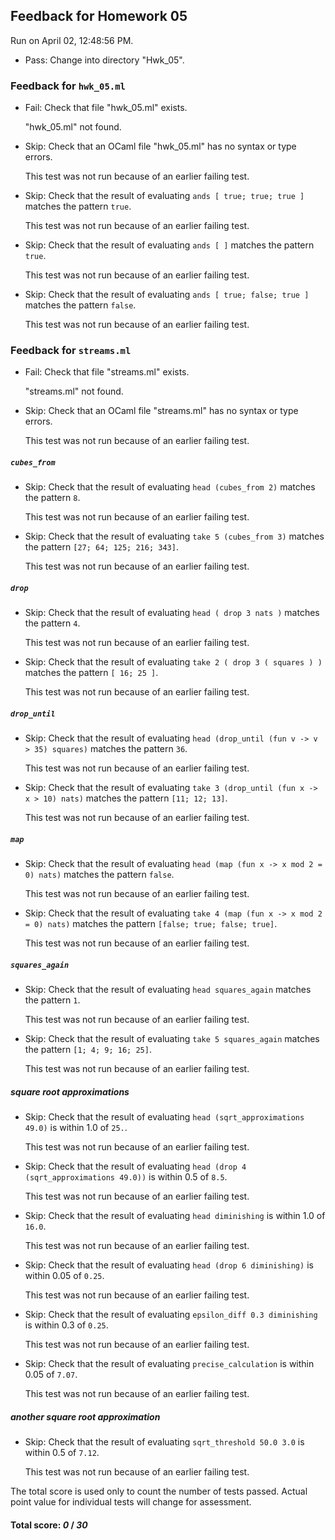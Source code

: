 ## Feedback for Homework 05

Run on April 02, 12:48:56 PM.

+ Pass: Change into directory "Hwk_05".

### Feedback for ``hwk_05.ml``

+ Fail: Check that file "hwk_05.ml" exists.

     "hwk_05.ml" not found.

+ Skip: Check that an OCaml file "hwk_05.ml" has no syntax or type errors.

  This test was not run because of an earlier failing test.

+ Skip: Check that the result of evaluating `ands [ true; true; true ]` matches the pattern `true`.

   

  This test was not run because of an earlier failing test.

+ Skip: Check that the result of evaluating `ands [ ]` matches the pattern `true`.

   

  This test was not run because of an earlier failing test.

+ Skip: Check that the result of evaluating `ands [ true; false; true ]` matches the pattern `false`.

   

  This test was not run because of an earlier failing test.

### Feedback for ``streams.ml``

+ Fail: Check that file "streams.ml" exists.

     "streams.ml" not found.

+ Skip: Check that an OCaml file "streams.ml" has no syntax or type errors.

  This test was not run because of an earlier failing test.

##### ``cubes_from``

+ Skip: Check that the result of evaluating `head (cubes_from 2)` matches the pattern `8`.

   

  This test was not run because of an earlier failing test.

+ Skip: Check that the result of evaluating `take 5 (cubes_from 3)` matches the pattern `[27; 64; 125; 216; 343]`.

   

  This test was not run because of an earlier failing test.

##### ``drop``

+ Skip: Check that the result of evaluating `head ( drop 3 nats )` matches the pattern `4`.

   

  This test was not run because of an earlier failing test.

+ Skip: Check that the result of evaluating `take 2 ( drop 3 ( squares ) )` matches the pattern `[ 16; 25 ]`.

   

  This test was not run because of an earlier failing test.

##### ``drop_until``

+ Skip: Check that the result of evaluating `head (drop_until (fun v -> v > 35) squares)` matches the pattern `36`.

   

  This test was not run because of an earlier failing test.

+ Skip: Check that the result of evaluating `take 3 (drop_until (fun x -> x > 10) nats)` matches the pattern `[11; 12; 13]`.

   

  This test was not run because of an earlier failing test.

##### ``map``

+ Skip: Check that the result of evaluating `head (map (fun x -> x mod 2 = 0) nats)` matches the pattern `false`.

   

  This test was not run because of an earlier failing test.

+ Skip: Check that the result of evaluating `take 4 (map (fun x -> x mod 2 = 0) nats)` matches the pattern `[false; true; false; true]`.

   

  This test was not run because of an earlier failing test.

##### ``squares_again``

+ Skip: Check that the result of evaluating `head squares_again` matches the pattern `1`.

   

  This test was not run because of an earlier failing test.

+ Skip: Check that the result of evaluating `take 5 squares_again` matches the pattern `[1; 4; 9; 16; 25]`.

   

  This test was not run because of an earlier failing test.

##### square root approximations

+ Skip: Check that the result of evaluating `head (sqrt_approximations 49.0)` is within 1.0 of `25.`.

   

  This test was not run because of an earlier failing test.

+ Skip: Check that the result of evaluating `head (drop 4 (sqrt_approximations 49.0))` is within 0.5 of `8.5`.

   

  This test was not run because of an earlier failing test.

+ Skip: Check that the result of evaluating `head diminishing` is within 1.0 of `16.0`.

   

  This test was not run because of an earlier failing test.

+ Skip: Check that the result of evaluating `head (drop 6 diminishing)` is within 0.05 of `0.25`.

   

  This test was not run because of an earlier failing test.

+ Skip: Check that the result of evaluating `epsilon_diff 0.3 diminishing` is within 0.3 of `0.25`.

   

  This test was not run because of an earlier failing test.

+ Skip: Check that the result of evaluating `precise_calculation` is within 0.05 of `7.07`.

   

  This test was not run because of an earlier failing test.

##### another square root approximation

+ Skip: Check that the result of evaluating `sqrt_threshold 50.0 3.0` is within 0.5 of `7.12`.

   

  This test was not run because of an earlier failing test.

The total score is used only to count the number of tests passed.  Actual point value for individual tests will change for assessment.

#### Total score: _0_ / _30_

